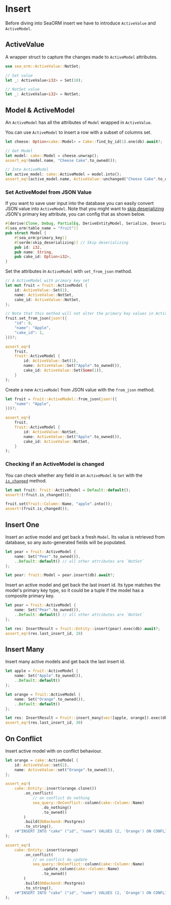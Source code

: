 # Insert

Before diving into SeaORM insert we have to introduce `ActiveValue` and `ActiveModel`.

## ActiveValue

A wrapper struct to capture the changes made to `ActiveModel` attributes.

```rust
use sea_orm::ActiveValue::NotSet;

// Set value
let _: ActiveValue<i32> = Set(10);

// NotSet value
let _: ActiveValue<i32> = NotSet;
```

## Model & ActiveModel

An `ActiveModel` has all the attributes of `Model` wrapped in `ActiveValue`.

You can use `ActiveModel` to insert a row with a subset of columns set.

```rust
let cheese: Option<cake::Model> = Cake::find_by_id(1).one(db).await?;

// Get Model
let model: cake::Model = cheese.unwrap();
assert_eq!(model.name, "Cheese Cake".to_owned());

// Into ActiveModel
let active_model: cake::ActiveModel = model.into();
assert_eq!(active_model.name, ActiveValue::unchanged("Cheese Cake".to_owned()));
```

### Set ActiveModel from JSON Value

If you want to save user input into the database you can easily convert JSON value into `ActiveModel`. Note that you might want to [skip deserializing](https://serde.rs/attr-skip-serializing.html) JSON's primary key attribute, you can config that as shown below.

```rust
#[derive(Clone, Debug, PartialEq, DeriveEntityModel, Serialize, Deserialize)]
#[sea_orm(table_name = "fruit")]
pub struct Model {
    #[sea_orm(primary_key)]
    #[serde(skip_deserializing)] // Skip deserializing
    pub id: i32,
    pub name: String,
    pub cake_id: Option<i32>,
}
```

Set the attributes in `ActiveModel` with `set_from_json` method.

```rust
// A ActiveModel with primary key set
let mut fruit = fruit::ActiveModel {
    id: ActiveValue::Set(1),
    name: ActiveValue::NotSet,
    cake_id: ActiveValue::NotSet,
};

// Note that this method will not alter the primary key values in ActiveModel
fruit.set_from_json(json!({
    "id": 8,
    "name": "Apple",
    "cake_id": 1,
}))?;

assert_eq!(
    fruit,
    fruit::ActiveModel {
        id: ActiveValue::Set(1),
        name: ActiveValue::Set("Apple".to_owned()),
        cake_id: ActiveValue::Set(Some(1)),
    }
);
```

Create a new `ActiveModel` from JSON value with the `from_json` method.

```rust
let fruit = fruit::ActiveModel::from_json(json!({
    "name": "Apple",
}))?;

assert_eq!(
    fruit,
    fruit::ActiveModel {
        id: ActiveValue::NotSet,
        name: ActiveValue::Set("Apple".to_owned()),
        cake_id: ActiveValue::NotSet,
    }
);
```

### Checking if an ActiveModel is changed

You can check whether any field in an `ActiveModel` is `Set` with the [`is_changed`](https://docs.rs/sea-orm/*/sea_orm/entity/prelude/trait.ActiveModelTrait.html#method.is_changed) method.

```rust
let mut fruit: fruit::ActiveModel = Default::default();
assert!(!fruit.is_changed());

fruit.set(fruit::Column::Name, "apple".into());
assert!(fruit.is_changed());
```

## Insert One

Insert an active model and get back a fresh `Model`. Its value is retrieved from database, so any auto-generated fields will be populated.

```rust
let pear = fruit::ActiveModel {
    name: Set("Pear".to_owned()),
    ..Default::default() // all other attributes are `NotSet`
};

let pear: fruit::Model = pear.insert(db).await?;
```

Insert an active model and get back the last insert id. Its type matches the model's primary key type, so it could be a tuple if the model has a composite primary key.

```rust
let pear = fruit::ActiveModel {
    name: Set("Pear".to_owned()),
    ..Default::default() // all other attributes are `NotSet`
};

let res: InsertResult = fruit::Entity::insert(pear).exec(db).await?;
assert_eq!(res.last_insert_id, 28)
```

## Insert Many

Insert many active models and get back the last insert id.

```rust
let apple = fruit::ActiveModel {
    name: Set("Apple".to_owned()),
    ..Default::default()
};

let orange = fruit::ActiveModel {
    name: Set("Orange".to_owned()),
    ..Default::default()
};

let res: InsertResult = Fruit::insert_many(vec![apple, orange]).exec(db).await?;
assert_eq!(res.last_insert_id, 30)
```

## On Conflict

Insert active model with on conflict behaviour.

```rust
let orange = cake::ActiveModel {
    id: ActiveValue::set(2),
    name: ActiveValue::set("Orange".to_owned()),
};

assert_eq!(
    cake::Entity::insert(orange.clone())
        .on_conflict(
            // on conflict do nothing
            sea_query::OnConflict::column(cake::Column::Name)
                .do_nothing()
                .to_owned()
        )
        .build(DbBackend::Postgres)
        .to_string(),
    r#"INSERT INTO "cake" ("id", "name") VALUES (2, 'Orange') ON CONFLICT ("name") DO NOTHING"#,
);

assert_eq!(
    cake::Entity::insert(orange)
        .on_conflict(
            // on conflict do update
            sea_query::OnConflict::column(cake::Column::Name)
                .update_column(cake::Column::Name)
                .to_owned()
        )
        .build(DbBackend::Postgres)
        .to_string(),
    r#"INSERT INTO "cake" ("id", "name") VALUES (2, 'Orange') ON CONFLICT ("name") DO UPDATE SET "name" = "excluded"."name""#,
);
```
